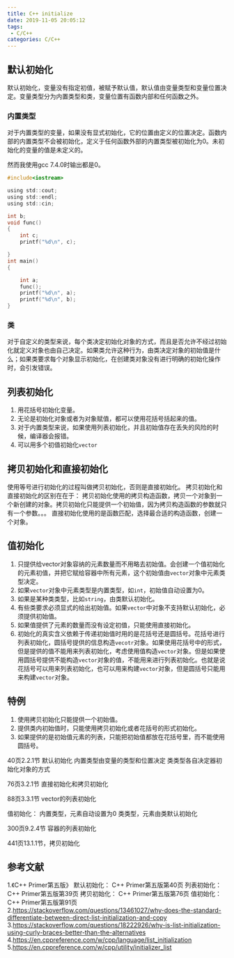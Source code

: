 ```yaml
---
title: C++ initialize
date: 2019-11-05 20:05:12
tags:
 - C/C++
categories: C/C++
---
```


## 默认初始化
默认初始化，变量没有指定初值，被赋予默认值，默认值由变量类型和变量位置决定。变量类型分为内置类型和类，变量位置有函数内部和任何函数之外。

### 内置类型
对于内置类型的变量，如果没有显式初始化，它的位置由定义的位置决定。函数内部的内置类型不会被初始化，定义于任何函数外部的内置类型被初始化为$0$。未初始化的变量的值是未定义的。

然而我使用gcc 7.4.0时输出都是0。
``` c
#include<iostream>

using std::cout;
using std::endl;
using std::cin;

int b;
void func()
{
    int c;
    printf("%d\n", c);

}
int main()
{

    int a;
    func();
    printf("%d\n", a);
    printf("%d\n", b);
}
```

### 类
对于自定义的类型来说，每个类决定初始化对象的方式，而且是否允许不经过初始化就定义对象也由自己决定。如果类允许这种行为，由类决定对象的初始值是什么；如果类要求每个对象显示初始化，在创建类对象没有进行明确的初始化操作时，会引发错误。

## 列表初始化
1. 用花括号初始化变量。
2. 无论是初始化对象或者为对象赋值，都可以使用花括号括起来的值。
3. 对于内置类型来说，如果使用列表初始化，并且初始值存在丢失的风险的时候，编译器会报错。
4. 可以用多个初值初始化`vector`


## 拷贝初始化和直接初始化
使用等号进行初始化的过程叫做拷贝初始化，否则是直接初始化。
拷贝初始化和直接初始化的区别在在于：
拷贝初始化使用的拷贝构造函数，拷贝一个对象到一个新创建的对象。拷贝初始化只能提供一个初始值，因为拷贝构造函数的参数就只有一个参数。。。
直接初始化使用的是函数匹配，选择最合适的构造函数，创建一个对象。

## 值初始化
1. 只提供给vector对象容纳的元素数量而不用略去初始值。会创建一个值初始化的元素初值，并把它赋给容器中所有元素，这个初始值由`vector`对象中元素类型决定。
2. 如果`vector`对象中元素类型是内置类型，如`int`，初始值自动设置为0。
3. 如果是某种类类型，比如`string`，由类默认初始化。
4. 有些类要求必须显式的给出初始值。如果`vector`中对象不支持默认初始化，必须提供初始值。
5. 如果值提供了元素的数量而没有设定初值，只能使用直接初始化。
6. 初始化的真实含义依赖于传递初始值时用的是花括号还是圆括号。花括号进行列表初始化，圆括号提供的信息构造`vecotr`对象。如果使用花括号中的形式，但是提供的值不能用来列表初始化，考虑使用值构造`vector`对象。但是如果使用圆括号提供不能构造`vector`对象的值，不能用来进行列表初始化。也就是说花括号可以用来列表初始化，也可以用来构建`vector`对象，但是圆括号只能用来构建`vector`对象。


## 特例
1. 使用拷贝初始化只能提供一个初始值。
2. 提供类内初始值时，只能使用拷贝初始化或者花括号的形式初始化。
3. 如果提供的是初始值元素的列表，只能把初始值都放在花括号里，而不能使用圆括号。


40页2.2.1节
默认初始化
内置类型由变量的类型和位置决定
类类型各自决定器初始化对象的方式

76页3.2.1节
直接初始化和拷贝初始化

88页3.3.1节
vector的列表初始化

值初始化：
内置类型，元素自动设置为0
类类型，元素由类默认初始化

300页9.2.4节
容器的列表初始化

441页13.1.1节，拷贝初始化



## 参考文献
1.《C++ Primer第五版》
默认初始化：
C++ Primer第五版第40页
列表初始化：
C++ Primer第五版第39页
拷贝初始化：
C++ Primer第五版第76页
值初始化：
C++ Primer第五版第91页
2.https://stackoverflow.com/questions/13461027/why-does-the-standard-differentiate-between-direct-list-initialization-and-copy
3.https://stackoverflow.com/questions/18222926/why-is-list-initialization-using-curly-braces-better-than-the-alternatives
4.https://en.cppreference.com/w/cpp/language/list_initialization
5.https://en.cppreference.com/w/cpp/utility/initializer_list
